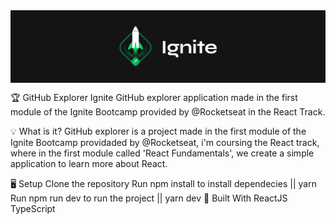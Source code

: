 <img src="./.github/ignite.png" align="center" />

🏆 GitHub Explorer Ignite
GitHub explorer application made in the first module of the Ignite Bootcamp provided by @Rocketseat in the React Track.

💡 What is it?
GitHub explorer is a project made in the first module of the Ignite Bootcamp providaded by @Rocketseat, i'm coursing the React track, where in the first module called 'React Fundamentals', we create a simple application to learn more about React.

🖥 Setup
Clone the repository
Run npm install to install dependecies  || yarn 
Run npm run dev to run the project      || yarn dev
🚧 Built With
ReactJS
TypeScript
